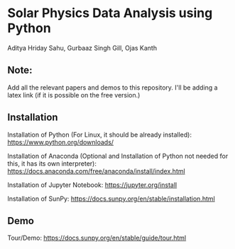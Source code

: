 # Solar Physics Data Analysis using Python
Aditya Hriday Sahu, Gurbaaz Singh Gill, Ojas Kanth

## Note:
Add all the relevant papers and demos to this repository. I'll be adding a latex link (if it is possible on the free version.)

## Installation

Installation of Python (For Linux, it should be already installed): https://www.python.org/downloads/

Installation of Anaconda (Optional and Installation of Python not needed for this, it has its own interpreter): https://docs.anaconda.com/free/anaconda/install/index.html

Installation of Jupyter Notebook: https://jupyter.org/install

Installation of SunPy: https://docs.sunpy.org/en/stable/installation.html

## Demo
Tour/Demo: https://docs.sunpy.org/en/stable/guide/tour.html